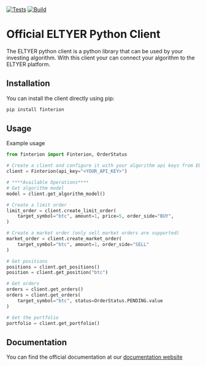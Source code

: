 [![Tests](https://github.com/ELTYER/eltyer-python-client/actions/workflows/test.yml/badge.svg)](https://github.com/ELTYER/eltyer-python-client/actions/workflows/test.yml)
[![Build](https://github.com/ELTYER/eltyer-python-client/actions/workflows/build.yml/badge.svg)](https://github.com/ELTYER/eltyer-python-client/actions/workflows/build.yml)
# Official ELTYER Python Client

The ELTYER python client is a python library that can be used by your 
investing algorithm. With this client your can connect your algorithm to 
the ELTYER platform.

## Installation
You can install the client directly using pip:

```sh
pip install finterion
```

## Usage
Example usage
```python
from finterion import Finterion, OrderStatus

# Create a client and configure it with your algorithm api keys from ELTYER
client = Finterion(api_key="<YOUR_API_KEY>")

# ****Available Operations****
# Get algorithm model
model = client.get_algorithm_model()

# Create a limit order
limit_order = client.create_limit_order(
    target_symbol="btc", amount=1, price=5, order_side="BUY",
)

# Create a market order (only sell market orders are supported)
market_order = client.create_market_order(
    target_symbol="btc", amount=1, order_side="SELL"
)

# Get positions
positions = client.get_positions()
position = client.get_position("btc")

# Get orders
orders = client.get_orders()
orders = client.get_orders(
    target_symbol="btc", status=OrderStatus.PENDING.value
)

# Get the portfolio
portfolio = client.get_portfolio()
```

## Documentation
You can find the official documentation at our [documentation website](https://docs.eltyer.com/python-client/introduction)



